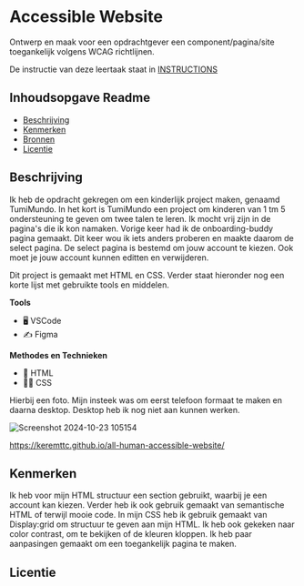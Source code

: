 # Accessible Website

Ontwerp en maak voor een opdrachtgever een component/pagina/site toegankelijk volgens WCAG richtlijnen.

De instructie van deze leertaak staat in [INSTRUCTIONS](https://github.com/fdnd-task/all-human-accessible-website/blob/main/docs/INSTRUCTIONS.md)

## Inhoudsopgave Readme

  * [Beschrijving](#beschrijving)
  * [Kenmerken](#kenmerken)
  * [Bronnen](#bronnen)
  * [Licentie](#licentie)

## Beschrijving
<!-- In de Beschrijving staat hoe je project er uit ziet, hoe het werkt en wat je er mee kan. -->
Ik heb de opdracht gekregen om een kinderlijk project maken, genaamd TumiMundo. In het kort is TumiMundo een project om kinderen van 1 tm 5 ondersteuning te geven om twee talen te leren. Ik mocht vrij zijn in de pagina's die ik kon namaken. Vorige keer had ik de onboarding-buddy pagina gemaakt. Dit keer wou ik iets anders proberen en maakte daarom de select pagina. De select pagina is bestemd om jouw account te kiezen. Ook moet je jouw account kunnen editten en verwijderen.

Dit project is gemaakt met HTML en CSS. Verder staat hieronder nog een korte lijst met gebruikte tools en middelen.
 
**Tools** 
- 🖥️ VSCode
- ✍️ Figma
 
**Methodes en Technieken**
- 🚀 HTML
- 💅🏼 CSS


<!-- Voeg een mooie poster visual toe 📸 -->
Hierbij een foto. Mijn insteek was om eerst telefoon formaat te maken en daarna desktop. Desktop heb ik nog niet aan kunnen werken.

![Screenshot 2024-10-23 105154](https://github.com/user-attachments/assets/4ae6814d-d9c7-499a-80b1-3939110f86ef)



<!-- Voeg een link toe naar Github Pages 🌐-->
https://keremttc.github.io/all-human-accessible-website/
## Kenmerken
<!-- Bij Kenmerken staat welke technieken zijn gebruikt en hoe. Wat is de HTML structuur? Wat zijn de belangrijkste dingen in CSS? Wat is er met Javascript gedaan en hoe? Misschien heb je een framwork of library gebruikt? -->

Ik heb voor mijn  HTML structuur een section gebruikt, waarbij je een account kan kiezen. Verder heb ik ook gebruik gemaakt van semantische HTML of terwijl mooie code. In mijn CSS heb ik gebruik gemaakt van Display:grid om structuur te geven aan mijn HTML. Ik heb ook gekeken naar color contrast, om te bekijken of de kleuren kloppen. Ik heb paar aanpasingen gemaakt om een toegankelijk pagina te maken.



## Licentie
